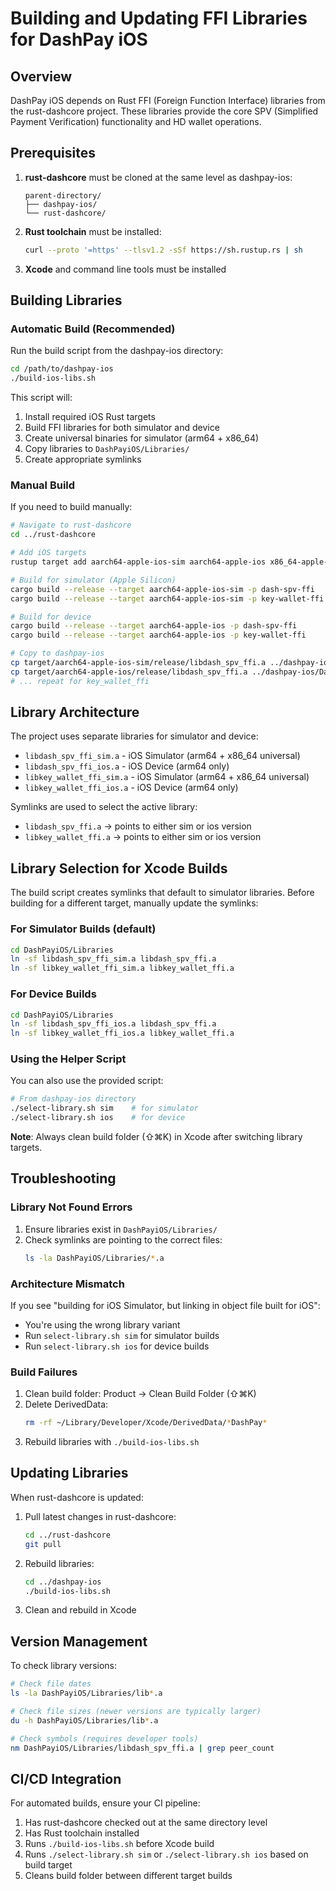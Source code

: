 # Building and Updating FFI Libraries for DashPay iOS

## Overview

DashPay iOS depends on Rust FFI (Foreign Function Interface) libraries from the rust-dashcore project. These libraries provide the core SPV (Simplified Payment Verification) functionality and HD wallet operations.

## Prerequisites

1. **rust-dashcore** must be cloned at the same level as dashpay-ios:
   ```
   parent-directory/
   ├── dashpay-ios/
   └── rust-dashcore/
   ```

2. **Rust toolchain** must be installed:
   ```bash
   curl --proto '=https' --tlsv1.2 -sSf https://sh.rustup.rs | sh
   ```

3. **Xcode** and command line tools must be installed

## Building Libraries

### Automatic Build (Recommended)

Run the build script from the dashpay-ios directory:

```bash
cd /path/to/dashpay-ios
./build-ios-libs.sh
```

This script will:
1. Install required iOS Rust targets
2. Build FFI libraries for both simulator and device
3. Create universal binaries for simulator (arm64 + x86_64)
4. Copy libraries to `DashPayiOS/Libraries/`
5. Create appropriate symlinks

### Manual Build

If you need to build manually:

```bash
# Navigate to rust-dashcore
cd ../rust-dashcore

# Add iOS targets
rustup target add aarch64-apple-ios-sim aarch64-apple-ios x86_64-apple-ios

# Build for simulator (Apple Silicon)
cargo build --release --target aarch64-apple-ios-sim -p dash-spv-ffi
cargo build --release --target aarch64-apple-ios-sim -p key-wallet-ffi

# Build for device
cargo build --release --target aarch64-apple-ios -p dash-spv-ffi
cargo build --release --target aarch64-apple-ios -p key-wallet-ffi

# Copy to dashpay-ios
cp target/aarch64-apple-ios-sim/release/libdash_spv_ffi.a ../dashpay-ios/DashPayiOS/Libraries/libdash_spv_ffi_sim.a
cp target/aarch64-apple-ios/release/libdash_spv_ffi.a ../dashpay-ios/DashPayiOS/Libraries/libdash_spv_ffi_ios.a
# ... repeat for key_wallet_ffi
```

## Library Architecture

The project uses separate libraries for simulator and device:

- `libdash_spv_ffi_sim.a` - iOS Simulator (arm64 + x86_64 universal)
- `libdash_spv_ffi_ios.a` - iOS Device (arm64 only)
- `libkey_wallet_ffi_sim.a` - iOS Simulator (arm64 + x86_64 universal)
- `libkey_wallet_ffi_ios.a` - iOS Device (arm64 only)

Symlinks are used to select the active library:
- `libdash_spv_ffi.a` → points to either sim or ios version
- `libkey_wallet_ffi.a` → points to either sim or ios version

## Library Selection for Xcode Builds

The build script creates symlinks that default to simulator libraries. Before building for a different target, manually update the symlinks:

### For Simulator Builds (default)
```bash
cd DashPayiOS/Libraries
ln -sf libdash_spv_ffi_sim.a libdash_spv_ffi.a
ln -sf libkey_wallet_ffi_sim.a libkey_wallet_ffi.a
```

### For Device Builds
```bash
cd DashPayiOS/Libraries
ln -sf libdash_spv_ffi_ios.a libdash_spv_ffi.a
ln -sf libkey_wallet_ffi_ios.a libkey_wallet_ffi.a
```

### Using the Helper Script
You can also use the provided script:
```bash
# From dashpay-ios directory
./select-library.sh sim    # for simulator
./select-library.sh ios    # for device
```

**Note**: Always clean build folder (⇧⌘K) in Xcode after switching library targets.

## Troubleshooting

### Library Not Found Errors

1. Ensure libraries exist in `DashPayiOS/Libraries/`
2. Check symlinks are pointing to the correct files:
   ```bash
   ls -la DashPayiOS/Libraries/*.a
   ```

### Architecture Mismatch

If you see "building for iOS Simulator, but linking in object file built for iOS":
- You're using the wrong library variant
- Run `select-library.sh sim` for simulator builds
- Run `select-library.sh ios` for device builds

### Build Failures

1. Clean build folder: Product → Clean Build Folder (⇧⌘K)
2. Delete DerivedData:
   ```bash
   rm -rf ~/Library/Developer/Xcode/DerivedData/*DashPay*
   ```
3. Rebuild libraries with `./build-ios-libs.sh`

## Updating Libraries

When rust-dashcore is updated:

1. Pull latest changes in rust-dashcore:
   ```bash
   cd ../rust-dashcore
   git pull
   ```

2. Rebuild libraries:
   ```bash
   cd ../dashpay-ios
   ./build-ios-libs.sh
   ```

3. Clean and rebuild in Xcode

## Version Management

To check library versions:
```bash
# Check file dates
ls -la DashPayiOS/Libraries/lib*.a

# Check file sizes (newer versions are typically larger)
du -h DashPayiOS/Libraries/lib*.a

# Check symbols (requires developer tools)
nm DashPayiOS/Libraries/libdash_spv_ffi.a | grep peer_count
```

## CI/CD Integration

For automated builds, ensure your CI pipeline:
1. Has rust-dashcore checked out at the same directory level
2. Has Rust toolchain installed
3. Runs `./build-ios-libs.sh` before Xcode build
4. Runs `./select-library.sh sim` or `./select-library.sh ios` based on build target
5. Cleans build folder between different target builds